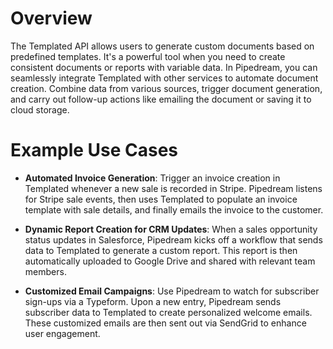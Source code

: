 # Overview

The Templated API allows users to generate custom documents based on predefined templates. It's a powerful tool when you need to create consistent documents or reports with variable data. In Pipedream, you can seamlessly integrate Templated with other services to automate document creation. Combine data from various sources, trigger document generation, and carry out follow-up actions like emailing the document or saving it to cloud storage.

# Example Use Cases

- **Automated Invoice Generation**: Trigger an invoice creation in Templated whenever a new sale is recorded in Stripe. Pipedream listens for Stripe sale events, then uses Templated to populate an invoice template with sale details, and finally emails the invoice to the customer.

- **Dynamic Report Creation for CRM Updates**: When a sales opportunity status updates in Salesforce, Pipedream kicks off a workflow that sends data to Templated to generate a custom report. This report is then automatically uploaded to Google Drive and shared with relevant team members.

- **Customized Email Campaigns**: Use Pipedream to watch for subscriber sign-ups via a Typeform. Upon a new entry, Pipedream sends subscriber data to Templated to create personalized welcome emails. These customized emails are then sent out via SendGrid to enhance user engagement.
